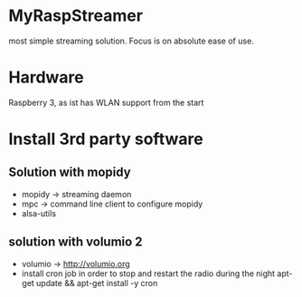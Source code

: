 # MyRaspStreamer
most simple streaming solution. Focus is on absolute ease of use.

# Hardware
Raspberry 3, as ist has WLAN support from the start

# Install 3rd party software
## Solution with mopidy
- mopidy -> streaming daemon
- mpc -> command line client to configure mopidy
- alsa-utils
## solution with volumio 2
- volumio -> http://volumio.org
- install cron job in order to stop and restart the radio during the night
  apt-get update && apt-get install -y cron
